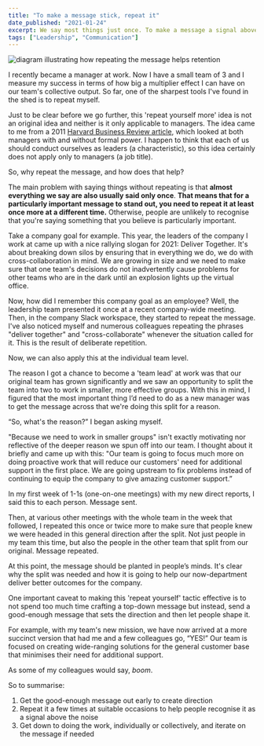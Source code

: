 ```yaml
---
title: "To make a message stick, repeat it"
date_published: "2021-01-24"
excerpt: We say most things just once. To make a message a signal above the noise, we need to repeat it a few more times.
tags: ["Leadership", "Communication"]
---
```


![diagram illustrating how repeating the message helps retention](/images/repeat-the-message.png)

I recently became a manager at work. Now I have a small team of 3 and I measure my success in terms of how big a multiplier effect I can have on our team's collective output. So far, one of the sharpest tools I've found in the shed is to repeat myself.

Just to be clear before we go further, this 'repeat yourself more' idea is not an original idea and neither is it only applicable to managers. The idea came to me from a 2011 [Harvard Business Review article](https://hbr.org/2011/05/defend-your-research-effective-managers-say-the-same-thing-twice-or-more), which looked at both managers with and without formal power. I happen to think that each of us should conduct ourselves as leaders (a characteristic), so this idea certainly does not apply only to managers (a job title).

So, why repeat the message, and how does that help?

The main problem with saying things without repeating is that **almost everything we say are also usually said only once**. **That means that for a particularly important message to stand out, you need to repeat it at least once more at a different time.** Otherwise, people are unlikely to recognise that you're saying something that you believe is particularly important.

Take a company goal for example. This year, the leaders of the company I work at came up with a nice rallying slogan for 2021: Deliver Together. It's about breaking down silos by ensuring that in everything we do, we do with cross-collaboration in mind. We are growing in size and we need to make sure that one team's decisions do not inadvertently cause problems for other teams who are in the dark until an explosion lights up the virtual office.

Now, how did I remember this company goal as an employee? Well, the leadership team presented it once at a recent company-wide meeting. Then, in the company Slack workspace, they started to repeat the message. I've also noticed myself and numerous colleagues repeating the phrases "deliver together" and "cross-collaborate" whenever the situation called for it. This is the result of deliberate repetition.

Now, we can also apply this at the individual team level.

The reason I got a chance to become a 'team lead' at work was that our original team has grown significantly and we saw an opportunity to split the team into two to work in smaller, more effective groups. With this in mind, I figured that the most important thing I’d need to do as a new manager was to get the message across that we're doing this split for a reason.

“So, what's the reason?” I began asking myself.

"Because we need to work in smaller groups" isn't exactly motivating nor reflective of the deeper reason we spun off into our team. I thought about it briefly and came up with this: "Our team is going to focus much more on doing proactive work that will reduce our customers' need for additional support in the first place. We are going upstream to fix problems instead of continuing to equip the company to give amazing customer support.”

In my first week of 1-1s (one-on-one meetings) with my new direct reports, I said this to each person. Message sent.

Then, at various other meetings with the whole team in the week that followed, I repeated this once or twice more to make sure that people knew we were headed in this general direction after the split. Not just people in my team this time, but also the people in the other team that split from our original.  Message repeated.

At this point, the message should be planted in people’s minds. It's clear why the split was needed and how it is going to help our now-department deliver better outcomes for the company.

One important caveat to making this 'repeat yourself' tactic effective is to not spend too much time crafting a top-down message but instead, send a good-enough message that sets the direction and then let people shape it.

For example, with my team's new mission, we have now arrived at a more succinct version that had me and a few colleagues go, “YES!” Our team is focused on creating wide-ranging solutions for the general customer base that minimises their need for additional support.

As some of my colleagues would say, *boom*.

So to summarise:

1. Get the good-enough message out early to create direction
2. Repeat it a few times at suitable occasions to help people recognise it as a signal above the noise
3. Get down to doing the work, individually or collectively, and iterate on the message if needed